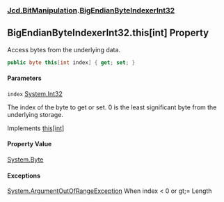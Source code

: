 ### [Jcd.BitManipulation](Jcd.BitManipulation.md 'Jcd.BitManipulation').[BigEndianByteIndexerInt32](Jcd.BitManipulation.BigEndianByteIndexerInt32.md 'Jcd.BitManipulation.BigEndianByteIndexerInt32')

## BigEndianByteIndexerInt32.this[int] Property

Access bytes from the underlying data.

```csharp
public byte this[int index] { get; set; }
```
#### Parameters

<a name='Jcd.BitManipulation.BigEndianByteIndexerInt32.this[int].index'></a>

`index` [System.Int32](https://docs.microsoft.com/en-us/dotnet/api/System.Int32 'System.Int32')

The index of the byte to get or set. 0 is the least significant byte from the underlying storage.

Implements [this[int]](Jcd.BitManipulation.IByteIndexer.this[int].md 'Jcd.BitManipulation.IByteIndexer.this[int]')

#### Property Value
[System.Byte](https://docs.microsoft.com/en-us/dotnet/api/System.Byte 'System.Byte')

#### Exceptions

[System.ArgumentOutOfRangeException](https://docs.microsoft.com/en-us/dotnet/api/System.ArgumentOutOfRangeException 'System.ArgumentOutOfRangeException')
When index < 0 or gt;= Length